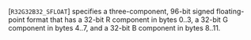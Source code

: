 [`R32G32B32_SFLOAT`] specifies a three-component, 96-bit
signed floating-point format that has a 32-bit R component in bytes
0..3, a 32-bit G component in bytes 4..7, and a 32-bit B component in
bytes 8..11.